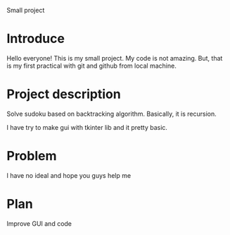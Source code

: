 Small project

# Introduce
Hello everyone! This is my small project. My code is not amazing. But, that is my first practical with git and github from local machine.

# Project description

Solve sudoku based on backtracking algorithm. Basically, it is recursion.

I have try to make gui with tkinter lib and it pretty basic.

# Problem

I have no ideal and hope you guys help me

# Plan

Improve GUI and code